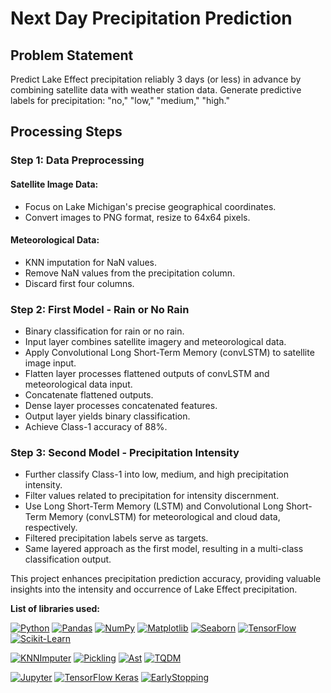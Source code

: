 # Next Day Precipitation Prediction

## Problem Statement
Predict Lake Effect precipitation reliably 3 days (or less) in advance by combining satellite data with weather station data. Generate predictive labels for precipitation: "no," "low," "medium," "high."

## Processing Steps

### Step 1: Data Preprocessing
#### Satellite Image Data:
- Focus on Lake Michigan's precise geographical coordinates.
- Convert images to PNG format, resize to 64x64 pixels.

#### Meteorological Data:
- KNN imputation for NaN values.
- Remove NaN values from the precipitation column.
- Discard first four columns.

### Step 2: First Model - Rain or No Rain
- Binary classification for rain or no rain.
- Input layer combines satellite imagery and meteorological data.
- Apply Convolutional Long Short-Term Memory (convLSTM) to satellite image input.
- Flatten layer processes flattened outputs of convLSTM and meteorological data input.
- Concatenate flattened outputs.
- Dense layer processes concatenated features.
- Output layer yields binary classification.
- Achieve Class-1 accuracy of 88%.

### Step 3: Second Model - Precipitation Intensity
- Further classify Class-1 into low, medium, and high precipitation intensity.
- Filter values related to precipitation for intensity discernment.
- Use Long Short-Term Memory (LSTM) and Convolutional Long Short-Term Memory (convLSTM) for meteorological and cloud data, respectively.
- Filtered precipitation labels serve as targets.
- Same layered approach as the first model, resulting in a multi-class classification output.

This project enhances precipitation prediction accuracy, providing valuable insights into the intensity and occurrence of Lake Effect precipitation.


**List of libraries used:**

[![Python](https://img.shields.io/badge/Python-%233776AB.svg?logo=python&logoColor=white)](https://www.python.org/)
[![Pandas](https://img.shields.io/badge/Pandas-%23150458.svg?logo=pandas&logoColor=white)](https://pandas.pydata.org/)
[![NumPy](https://img.shields.io/badge/NumPy-%23013243.svg?logo=numpy&logoColor=white)](https://numpy.org/)
[![Matplotlib](https://img.shields.io/badge/Matplotlib-%2300599C.svg?logo=matplotlib&logoColor=white)](https://matplotlib.org/)
[![Seaborn](https://img.shields.io/badge/Seaborn-%237DB5A5.svg?logo=seaborn&logoColor=white)](https://seaborn.pydata.org/)
[![TensorFlow](https://img.shields.io/badge/TensorFlow-%23FF6F00.svg?logo=tensorflow&logoColor=white)](https://www.tensorflow.org/)
[![Scikit-Learn](https://img.shields.io/badge/Scikit_Learn-%23F7931E.svg?logo=scikit-learn&logoColor=white)](https://scikit-learn.org/)

[![KNNImputer](https://img.shields.io/badge/KNNImputer-%23F7931E.svg?logo=scikit-learn&logoColor=white)](https://scikit-learn.org/stable/modules/generated/sklearn.impute.KNNImputer.html)
[![Pickling](https://img.shields.io/badge/Pickle-%237B5EAF.svg)](https://docs.python.org/3/library/pickle.html)
[![Ast](https://img.shields.io/badge/Ast-%2343853D.svg)](https://docs.python.org/3/library/ast.html)
[![TQDM](https://img.shields.io/badge/TQDM-%238BBE3C.svg?logo=tqdm&logoColor=white)](https://tqdm.github.io/)

[![Jupyter](https://img.shields.io/badge/Jupyter-%23F37626.svg?logo=jupyter&logoColor=white)](https://jupyter.org/)
[![TensorFlow Keras](https://img.shields.io/badge/TensorFlow_Keras-%23FF6F00.svg?logo=tensorflow&logoColor=white)](https://www.tensorflow.org/guide/keras)
[![EarlyStopping](https://img.shields.io/badge/EarlyStopping-%23FF6F00.svg?logo=tensorflow&logoColor=white)](https://www.tensorflow.org/api_docs/python/tf/keras/callbacks/EarlyStopping)
